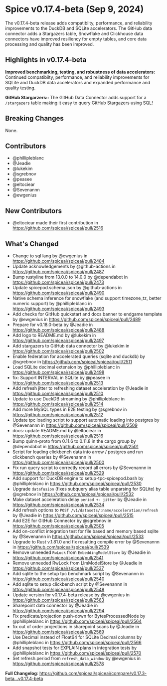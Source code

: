 # Spice v0.17.4-beta (Sep 9, 2024)

The v0.17.4-beta release adds compatibilty, performance, and reliability improvements to the DuckDB and SQLite accelerators. The GitHub data connector adds a Stargazers table, Snowflake and Clickhouse data connectors have improved resiliency for empty tables, and core data processing and quality has been improved.

## Highlights in v0.17.4-beta

**Improved benchmarking, testing, and robustness of data accelerators:** Continued compatibilty, performance, and reliability improvements for SQLite and DuckDB data accelerators and expanded performance and quality testing.

**GitHub Stargarzers::** The GitHub Data Connector adds support for a `/stargazers` table making it easy to query GitHub Stargazers using SQL!

## Breaking Changes

None.

## Contributors

- @phillipleblanc
- @Jeadie
- @lukekim
- @sgrebnov
- @peasee
- @eltociear
- @Sevenannn
- @ewgenius

## New Contributors

- @eltociear made their first contribution in https://github.com/spiceai/spiceai/pull/2516

## What's Changed

- Change to sql lang by @ewgenius in https://github.com/spiceai/spiceai/pull/2484
- Update acknowledgements by @github-actions in https://github.com/spiceai/spiceai/pull/2487
- Bump rustyline from 13.0.0 to 14.0.0 by @dependabot in https://github.com/spiceai/spiceai/pull/2473
- Update spicepod.schema.json by @github-actions in https://github.com/spiceai/spiceai/pull/2490
- Native schema inference for snowflake (and support timezone_tz, better numeric support) by @phillipleblanc in https://github.com/spiceai/spiceai/pull/2493
- Add checks for GitHub quickstart and docs banner to endgame template by @ewgenius in https://github.com/spiceai/spiceai/pull/2489
- Prepare for v0.18.0-beta by @Jeadie in https://github.com/spiceai/spiceai/pull/2488
- Add logo to README.md by @lukekim in https://github.com/spiceai/spiceai/pull/2497
- Add stargazers to GitHub data connector by @lukekim in https://github.com/spiceai/spiceai/pull/2502
- Enable federation for accelerated queries (sqlite and duckdb) by @sgrebnov in https://github.com/spiceai/spiceai/pull/2511
- Load SQLite decimal extension by @phillipleblanc in https://github.com/spiceai/spiceai/pull/2498
- fix: Support INTERVAL in SQLite by @peasee in https://github.com/spiceai/spiceai/pull/2513
- Add refresh jitter to refreshing dataset acceleration by @Jeadie in https://github.com/spiceai/spiceai/pull/2510
- Update to use DuckDB streaming by @phillipleblanc in https://github.com/spiceai/spiceai/pull/2514
- Add more MySQL types in E2E testing by @sgrebnov in https://github.com/spiceai/spiceai/pull/2512
- Update tpc loading script to support automatic loading into postgres by @Sevenannn in https://github.com/spiceai/spiceai/pull/2509
- docs: update README.md by @eltociear in https://github.com/spiceai/spiceai/pull/2516
- Bump quinn-proto from 0.11.6 to 0.11.8 in the cargo group by @dependabot in https://github.com/spiceai/spiceai/pull/2501
- Script for loading clickbench data into arrow / postgres and run clickbench queries by @Sevenannn in https://github.com/spiceai/spiceai/pull/2500
- Fix run query script to correctly record all errors by @Sevenannn in https://github.com/spiceai/spiceai/pull/2529
- Add support for DuckDB engine to setup-tpc-spicepod.bash by @phillipleblanc in https://github.com/spiceai/spiceai/pull/2530
- Upgrade `datafusion` (fixes subquery alias table unparsing for SQLite) by @sgrebnov in https://github.com/spiceai/spiceai/pull/2532
- Make dataset acceleration delay `period +- jitter` by @Jeadie in https://github.com/spiceai/spiceai/pull/2534
- Add refresh options to `POST /v1/datasets/:name/acceleration/refresh` by @Jeadie in https://github.com/spiceai/spiceai/pull/2515
- Add E2E for GitHub Connector by @sgrebnov in https://github.com/spiceai/spiceai/pull/2505
- Add on-conflict integration test for file based and memory based sqlite by @Sevenannn in https://github.com/spiceai/spiceai/pull/2533
- Upgrade to Rust v.1.81.0 and fix resulting compile error by @Sevenannn in https://github.com/spiceai/spiceai/pull/2539
- Remove unneeded `RwLock` from `EmbeddingModelStore` by @Jeadie in https://github.com/spiceai/spiceai/pull/2541
- Remove unneeded RwLock from LlmModelStore by @Jeadie in https://github.com/spiceai/spiceai/pull/2537
- Add sqlite to the setup tpc benchmark script by @Sevenannn in https://github.com/spiceai/spiceai/pull/2540
- Add sqlite to setup clickbench script by @Sevenannn in https://github.com/spiceai/spiceai/pull/2548
- Update version for v0.17.4-beta release by @ewgenius in https://github.com/spiceai/spiceai/pull/2563
- Sharepoint data connector by @Jeadie in https://github.com/spiceai/spiceai/pull/2294
- Fix predicate/projection push-down for BytesProcessedNode by @phillipleblanc in https://github.com/spiceai/spiceai/pull/2564
- fix out of order projections in sharepoint scans by @Jeadie in https://github.com/spiceai/spiceai/pull/2569
- Use Decimal instead of Float64 for SQLite Decimal columns by @phillipleblanc in https://github.com/spiceai/spiceai/pull/2566
- Add snapshot tests for EXPLAIN plans in integration tests by @phillipleblanc in https://github.com/spiceai/spiceai/pull/2570
- Set refresh.period from `refresh_data_window` by @ewgenius in https://github.com/spiceai/spiceai/pull/2578

**Full Changelog**: https://github.com/spiceai/spiceai/compare/v0.17.3-beta...v0.17.4-beta
